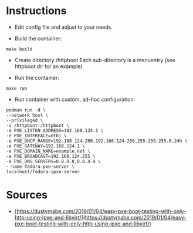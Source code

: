# Instructions

* Edit config file and adjust to your needs.

* Build the container:
~~~
make build
~~~

* Create directory /httpboot
Each sub-directory is a menuentry (see httpboot dir for an example)

* Run the container:
~~~
make run
~~~

* Run container with custom, ad-hoc configuration:
~~~
podman run -d \
--network host \
--privileged \
-v /httpboot:/httpboot \
-e PXE_LISTEN_ADDRESS=192.168.124.1 \
-e PXE_INTERFACE=eth1 \
-e PXE_DHCP_RANGE=192.168.124.200,192.168.124.250,255.255.255.0,24h \
-e PXE_GATEWAY=192.168.124.1 \
-e PXE_DOMAIN_NAME=example.net \
-e PXE_BROADCAST=192.168.124.255 \
-e PXE_DNS_SERVERS=8.8.8.8,8.8.4.4 \
--name fedora-pxe-server \
localhost/fedora-ipxe-server
~~~

# Sources

* [https://dustymabe.com/2019/01/04/easy-pxe-boot-testing-with-only-http-using-ipxe-and-libvirt/](https://dustymabe.com/2019/01/04/easy-pxe-boot-testing-with-only-http-using-ipxe-and-libvirt/)
